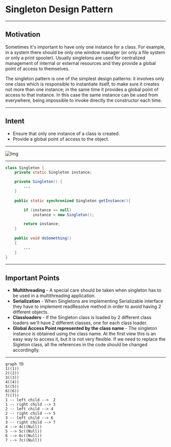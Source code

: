 # Singleton Design Pattern
---

## Motivation

Sometimes it's important to have only one instance for a class. For example, in a system there should be only one window manager (or only a file system or only a print spooler). Usually singletons are used for centralized management of internal or external resources and they provide a global point of access to themselves.

The singleton pattern is one of the simplest design patterns: it involves only one class which is responsible to instantiate itself, to make sure it creates not more than one instance; in the same time it provides a global point of access to that instance. In this case the same instance can be used from everywhere, being impossible to invoke directly the constructor each time.

---

## Intent
- Ensure that only one instance of a class is created.
- Provide a global point of access to the object.

---

![Img](https://docs.google.com/drawings/d/1ZGSALNm2RKUhcqozi3thp310npYAWjQJnRI3aDuwZYc/export/png)

---

```java
class Singleton {
	private static Singleton instance;

	private Singleton() {
		...
	}
	
	public static synchronized Singleton getInstance(){

		if (instance == null)
			instance = new Singleton();

		return instance;
	}
	
	public void doSomething()
	{
		...
	}
}
```

---

## Important Points
- **Multithreading** - A special care should be taken when singleton has to be used in a multithreading application.
- **Serialization** - When Singletons are implementing Serializable interface they have to implement readResolve method in order to avoid having 2 different objects.
- **Classloaders** - If the Singleton class is loaded by 2 different class loaders we'll have 2 different classes, one for each class loader.
- **Global Access Point represented by the class name** - The singleton instance is obtained using the class name. At the first view this is an easy way to access it, but it is not very flexible. If we need to replace the Sigleton class, all the references in the code should be changed accordinglly.

---

```mermaid
graph TD
1((1))         
2((2))
3((3))
4((4))
5((5))
6((6))
7((7))
1 -- left child -->  2
1 -- right child --> 3
2 -- left child --> 4 
2 -- right child --> 5
3 -- left child --> 6
3 -- right child --> 7
4 --> 4c((Null))
5 --> 5c((Null))
6 --> 6c((Null))
7 --> 7c((Null))
```
